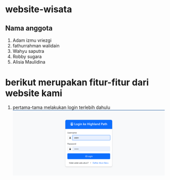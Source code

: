 # website-wisata
## Nama anggota
1. Adam izmu vriezgi
2. fathurrahman walidain
3. Wahyu saputra
4. Robby sugara
5. Alisia Maulidina

# berikut merupakan fitur-fitur dari website kami
1. pertama-tama melakukan login terlebih dahulu
   ![Tampilan UI](img/login.png)

